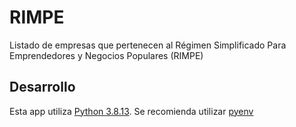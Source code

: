 # RIMPE
Listado de empresas que pertenecen al Régimen Simplificado Para Emprendedores y Negocios Populares (RIMPE)

## Desarrollo
Esta app utiliza [Python 3.8.13](https://docs.python.org/3.8/whatsnew/changelog.html#python-3-8-13-final).
Se recomienda utilizar [pyenv](https://github.com/pyenv/pyenv)
